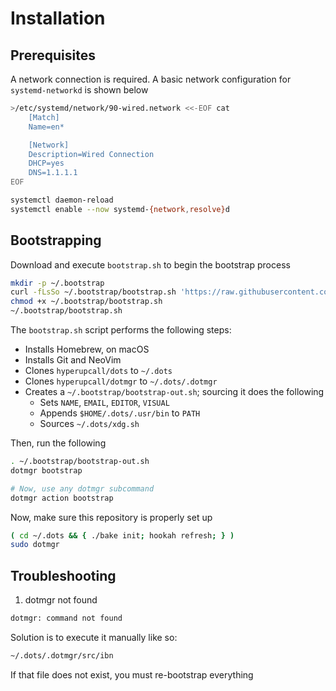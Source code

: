 # Installation

## Prerequisites

A network connection is required. A basic network configuration for `systemd-networkd` is shown below

```sh
>/etc/systemd/network/90-wired.network <<-EOF cat
	[Match]
	Name=en*

	[Network]
	Description=Wired Connection
	DHCP=yes
	DNS=1.1.1.1
EOF

systemctl daemon-reload
systemctl enable --now systemd-{network,resolve}d
```

## Bootstrapping

Download and execute `bootstrap.sh` to begin the bootstrap process

```sh
mkdir -p ~/.bootstrap
curl -fLsSo ~/.bootstrap/bootstrap.sh 'https://raw.githubusercontent.com/hyperupcall/dots/trunk/dotmgr/bootstrap.sh'
chmod +x ~/.bootstrap/bootstrap.sh
~/.bootstrap/bootstrap.sh
```

The `bootstrap.sh` script performs the following steps:

- Installs Homebrew, on macOS
- Installs Git and NeoVim
- Clones `hyperupcall/dots` to `~/.dots`
- Clones `hyperupcall/dotmgr` to `~/.dots/.dotmgr`
- Creates a `~/.bootstrap/bootstrap-out.sh`; sourcing it does the following
  - Sets `NAME`, `EMAIL`, `EDITOR`, `VISUAL`
  - Appends `$HOME/.dots/.usr/bin` to `PATH`
  - Sources `~/.dots/xdg.sh`

Then, run the following

```sh
. ~/.bootstrap/bootstrap-out.sh
dotmgr bootstrap

# Now, use any dotmgr subcommand
dotmgr action bootstrap
```

Now, make sure this repository is properly set up

```sh
( cd ~/.dots && { ./bake init; hookah refresh; } )
sudo dotmgr
```

## Troubleshooting

1. dotmgr not found

```txt
dotmgr: command not found
```

Solution is to execute it manually like so:

```sh
~/.dots/.dotmgr/src/ibn
```

If that file does not exist, you must re-bootstrap everything
